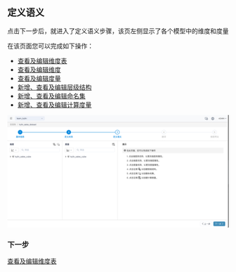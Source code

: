 ## 定义语义

点击下一步后，就进入了定义语义步骤，该页左侧显示了各个模型中的维度和度量

在该页面您可以完成如下操作：

- [查看及编辑维度表](s3_1_dimension_table.cn.md)
- [查看及编辑维度](s3_2_dimension.cn.md)
- [查看及编辑度量](s3_3_measure.cn.md)
- [新增、查看及编辑层级结构](s3_4_hierarchy.cn.md)
- [新增、查看及编辑命名集](s3_5_namedset.cn.md)
- [新增、查看及编辑计算度量](s3_6_calculated_measure.cn.md)

![定义语义_初始界面](images/semantic/semantic_overview.cn.png)

### 下一步

[查看及编辑维度表](s3_1_dimension_table.cn.md)

